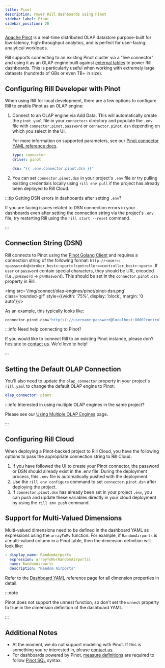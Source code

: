 ```yaml
---
title: Pinot
description: Power Rill dashboards using Pinot
sidebar_label: Pinot
sidebar_position: 20
---
```


[Apache Pinot](https://docs.pinot.apache.org/) is a real-time distributed OLAP datastore purpose-built for low-latency, high-throughput analytics, and is perfect for user-facing analytical workloads.

Rill supports connecting to an existing Pinot cluster via a "live connector" and using it as an OLAP engine  built against [external tables](/connect/olap#external-olap-tables) to power Rill dashboards. This is particularly useful when working with extremely large datasets (hundreds of GBs or even TB+ in size).


## Configuring Rill Developer with Pinot

When using Rill for local development, there are a few options to configure Rill to enable Pinot as an OLAP engine:

1. Connect to an OLAP engine via Add Data. This will automatically create the `pinot.yaml` file in your `connectors` directory and populate the `.env` file with `connector.pinot.password` or `connector.pinot.dsn` depending on which you select in the UI.

    For more information on supported parameters, see our [Pinot connector YAML reference docs](/reference/project-files/connectors#pinot).
    ```yaml
    type: connector
    driver: pinot

    dsn: "{{ .env.connector.pinot.dsn }}"
    ```

1. You can set `connector.pinot.dsn` in your project's `.env` file or try pulling existing credentials locally using `rill env pull` if the project has already been deployed to Rill Cloud.

:::tip Getting DSN errors in dashboards after setting `.env`?

If you are facing issues related to DSN connection errors in your dashboards even after setting the connection string via the project's `.env` file, try restarting Rill using the `rill start --reset` command.

:::

## Connection String (DSN)

Rill connects to Pinot using the [Pinot Golang Client](https://docs.pinot.apache.org/users/clients/golang) and requires a connection string of the following format: `http://<user>:<password>@<broker_host>:<port>?controller=<controller_host>:<port>`. If `user` or `password` contain special characters, they should be URL encoded (i.e., `p@ssword` -> `p%40ssword`). This should be set in the `connector.pinot.dsn` property in Rill.

<img src='/img/connect/olap-engines/pinot/pinot-dsn.png' class='rounded-gif' style={{width: '75%', display: 'block', margin: '0 auto'}}/>

As an example, this typically looks like:

```bash
connector.pinot.dsn="http(s)://username:password@localhost:8000?controller=localhost:9000"
```

:::info Need help connecting to Pinot?

If you would like to connect Rill to an existing Pinot instance, please don't hesitate to [contact us](/contact). We'd love to help!

:::

## Setting the Default OLAP Connection

You'll also need to update the `olap_connector` property in your project's `rill.yaml` to change the default OLAP engine to Pinot:

```yaml
olap_connector: pinot
```

:::info Interested in using multiple OLAP engines in the same project?

Please see our [Using Multiple OLAP Engines](/connect/olap/multiple-olap) page.

:::

## Configuring Rill Cloud

When deploying a Pinot-backed project to Rill Cloud, you have the following options to pass the appropriate connection string to Rill Cloud:
1. If you have followed the UI to create your Pinot connector, the password or DSN should already exist in the .env file. During the deployment process, this `.env` file is automatically pushed with the deployment.
2. Use the `rill env configure` command to set `connector.pinot.dsn` after deploying the project.
3. If `connector.pinot.dsn` has already been set in your project `.env`, you can push and update these variables directly in your cloud deployment by using the `rill env push` command.

## Support for Multi-Valued Dimensions

Multi-valued dimensions need to be defined in the dashboard YAML as expressions using the `arrayToMv` function. For example, if `RandomAirports` is a multi-valued column in a Pinot table, then the dimension definition will look like:

```yaml
- display_name: RandomAirports
  expression: arrayToMv(RandomAirports)
  name: RandomAirports
  description: "Random Airports"
```

Refer to the [Dashboard YAML](/reference/project-files/explore-dashboards) reference page for all dimension properties in detail.

:::note

Pinot does not support the unnest function, so don't set the `unnest` property to true in the dimension definition of the dashboard YAML.

:::

## Additional Notes

- At the moment, we do not support modeling with Pinot. If this is something you're interested in, please [contact us](/contact).
- For dashboards powered by Pinot, [measure definitions](/build/metrics-view/#measures) are required to follow [Pinot SQL](https://docs.pinot.apache.org/users/user-guide-query/querying-pinot) syntax.
